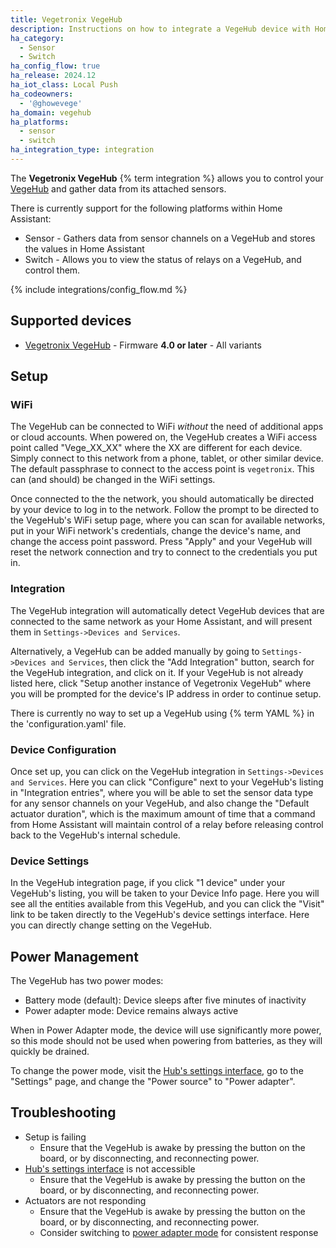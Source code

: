 ```yaml
---
title: Vegetronix VegeHub
description: Instructions on how to integrate a VegeHub device with Home Assistant.
ha_category:
  - Sensor
  - Switch
ha_config_flow: true
ha_release: 2024.12
ha_iot_class: Local Push
ha_codeowners:
  - '@ghowevege'
ha_domain: vegehub
ha_platforms:
  - sensor
  - switch
ha_integration_type: integration
---
```


The **Vegetronix VegeHub** {% term integration %} allows you to control your [VegeHub](https://www.vegetronix.com/Products/VG-HUB-RELAY/) and gather data from its attached sensors.

There is currently support for the following platforms within Home Assistant:

- Sensor - Gathers data from sensor channels on a VegeHub and stores the values in Home Assistant
- Switch - Allows you to view the status of relays on a VegeHub, and control them.

{% include integrations/config_flow.md %}

## Supported devices

- [Vegetronix VegeHub](https://www.vegetronix.com/Products/) - Firmware **4.0 or later** - All variants

## Setup

### WiFi

The VegeHub can be connected to WiFi *without* the need of additional apps or cloud accounts. When powered on, the VegeHub creates a WiFi access point called "Vege_XX_XX" where the XX are different for each device. Simply connect to this network from a phone, tablet, or other similar device. The default passphrase to connect to the access point is ```vegetronix```. This can (and should) be changed in the WiFi settings.

Once connected to the the network, you should automatically be directed by your device to log in to the network. Follow the prompt to be directed to the VegeHub's WiFi setup page, where you can scan for available networks, put in your WiFi network's credentials, change the device's name, and change the access point password. Press "Apply" and your VegeHub will reset the network connection and try to connect to the credentials you put in.

### Integration

The VegeHub integration will automatically detect VegeHub devices that are connected to the same network as your Home Assistant, and will present them in ```Settings->Devices and Services```.

Alternatively, a VegeHub can be added manually by going to ```Settings->Devices and Services```, then click the "Add Integration" button, search for the VegeHub integration, and click on it. If your VegeHub is not already listed here, click "Setup another instance of Vegetronix VegeHub" where you will be prompted for the device's IP address in order to continue setup.

There is currently no way to set up a VegeHub using {% term YAML %} in the 'configuration.yaml' file.

### Device Configuration

Once set up, you can click on the VegeHub integration in ```Settings->Devices and Services```. Here you can click "Configure" next to your VegeHub's listing in "Integration entries", where you will be able to set the sensor data type for any sensor channels on your VegeHub, and also change the "Default actuator duration", which is the maximum amount of time that a command from Home Assistant will maintain control of a relay before releasing control back to the VegeHub's internal schedule.

### Device Settings

In the VegeHub integration page, if you click "1 device" under your VegeHub's listing, you will be taken to your Device Info page. Here you will see all the entities available from this VegeHub, and you can click the "Visit" link to be taken directly to the VegeHub's device settings interface. Here you can directly change setting on the VegeHub.

## Power Management

The VegeHub has two power modes:

- Battery mode (default): Device sleeps after five minutes of inactivity
- Power adapter mode: Device remains always active

When in Power Adapter mode, the device will use significantly more power, so this mode should not be used when powering from batteries, as they will quickly be drained.

To change the power mode, visit the [Hub's settings interface](#device-settings), go to the "Settings" page, and change the "Power source" to "Power adapter".

## Troubleshooting

- Setup is failing
  - Ensure that the VegeHub is awake by pressing the button on the board, or by disconnecting, and reconnecting power.
- [Hub's settings interface](#device-settings) is not accessible
  - Ensure that the VegeHub is awake by pressing the button on the board, or by disconnecting, and reconnecting power.
- Actuators are not responding
  - Ensure that the VegeHub is awake by pressing the button on the board, or by disconnecting, and reconnecting power.
  - Consider switching to [power adapter mode](#power-management) for consistent response
